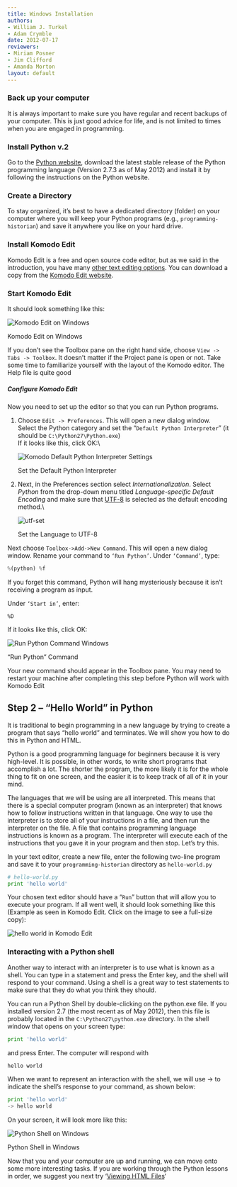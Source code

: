 ```yaml
---
title: Windows Installation
authors:
- William J. Turkel
- Adam Crymble
date: 2012-07-17
reviewers:
- Miriam Posner
- Jim Clifford
- Amanda Morton
layout: default
---
```


### Back up your computer

It is always important to make sure you have regular and recent backups
of your computer. This is just good advice for life, and is not limited
to times when you are engaged in programming.

### Install Python v.2

Go to the [Python website][], download the latest stable release of the
Python programming language (Version 2.7.3 as of May 2012) and install
it by following the instructions on the Python website.

### Create a Directory

To stay organized, it’s best to have a dedicated directory (folder) on
your computer where you will keep your Python programs (e.g.,
`programming-historian`) and save it anywhere you like on your hard
drive.

### Install Komodo Edit

Komodo Edit is a free and open source code editor, but as we said in the
introduction, you have many [other text editing options][]. You can
download a copy from the [Komodo Edit website][].

### Start Komodo Edit

It should look something like this:

![Komodo Edit on Windows][]

Komodo Edit on Windows

If you don’t see the Toolbox pane on the right hand side, choose
`View -> Tabs -> Toolbox`. It doesn’t matter if the Project pane is open
or not. Take some time to familiarize yourself with the layout of the
Komodo editor. The Help file is quite good

##### Configure Komodo Edit

Now you need to set up the editor so that you can run Python programs.

1.  Choose `Edit -> Preferences`. This will open a new dialog window.
    Select the Python category and set the
    “`Default Python Interpreter`” (it should be
    `C:\Python27\Python.exe`)\
     If it looks like this, click OK:\

    ![Komodo Default Python Interpreter Settings][]

    Set the Default Python Interpreter

2.  Next, in the Preferences section select *Internationalization*.
    Select *Python* from the drop-down menu titled *Language-specific
    Default Encoding* and make sure that [UTF-8][] is selected as the
    default encoding method.\

    ![utf-set][]

    Set the Language to UTF-8

Next choose `Toolbox->Add->New Command`. This will open a new dialog
window. Rename your command to `‘Run Python’`. Under `‘Command’`, type:

``` python
%(python) %f
```

If you forget this command, Python will hang mysteriously because it
isn’t receiving a program as input.

Under `‘Start in’`, enter:

`%D`

If it looks like this, click OK:

![Run Python Command Windows][]

“Run Python” Command

Your new command should appear in the Toolbox pane. You may need to
restart your machine after completing this step before Python will work
with Komodo Edit

Step 2 – “Hello World” in Python
--------------------------------

It is traditional to begin programming in a new language by trying to
create a program that says “hello world” and terminates. We will show
you how to do this in Python and HTML.

Python is a good programming language for beginners because it is very
high-level. It is possible, in other words, to write short programs that
accomplish a lot. The shorter the program, the more likely it is for the
whole thing to fit on one screen, and the easier it is to keep track of
all of it in your mind.

The languages that we will be using are all interpreted. This means that
there is a special computer program (known as an interpreter) that knows
how to follow instructions written in that language. One way to use the
interpreter is to store all of your instructions in a file, and then run
the interpreter on the file. A file that contains programming language
instructions is known as a program. The interpreter will execute each of
the instructions that you gave it in your program and then stop. Let’s
try this.

In your text editor, create a new file, enter the following two-line
program and save it to your `programming-historian` directory as
`hello-world.py`

``` python
# hello-world.py
print 'hello world'
```

Your chosen text editor should have a “`Run`” button that will allow you
to execute your program. If all went well, it should look something like
this (Example as seen in Komodo Edit. Click on the image to see a
full-size copy):

![hello world in Komodo Edit][]

### Interacting with a Python shell

Another way to interact with an interpreter is to use what is known as a
shell. You can type in a statement and press the Enter key, and the
shell will respond to your command. Using a shell is a great way to test
statements to make sure that they do what you think they should.

You can run a Python Shell by double-clicking on the python.exe file. If
you installed version 2.7 (the most recent as of May 2012), then this
file is probably located in the `C:\Python27\python.exe` directory. In
the shell window that opens on your screen type:

``` python
print 'hello world'
```

and press Enter. The computer will respond with

``` python
hello world
```

When we want to represent an interaction with the shell, we will use -\>
to indicate the shell’s response to your command, as shown below:

``` python
print 'hello world'
-> hello world
```

On your screen, it will look more like this:

![Python Shell on Windows][]

Python Shell in Windows

Now that you and your computer are up and running, we can move onto some
more interesting tasks. If you are working through the Python lessons in
order, we suggest you next try ‘[Viewing HTML Files][]‘

  [Python website]: http://www.python.org/
  [other text editing options]: http://wiki.python.org/moin/PythonEditors/
  [Komodo Edit website]: http://www.activestate.com/komodo-edit
  [Komodo Edit on Windows]: ../images/komodo-edit-windows.png
    "komodo-edit-windows"
  [Komodo Default Python Interpreter Settings]: ../images/komodo-python-interpreter.png
    "komodo-python-interpreter"
  [UTF-8]: http://en.wikipedia.org/wiki/UTF-8
  [utf-set]: ../images/utf-set.jpg
  [Run Python Command Windows]: ../images/run-python-windows.png
    "run-python-windows"
  [hello world in Komodo Edit]: ../images/hello-world1.png "hello-world"
  [Python Shell on Windows]: ../images/python-shell-win.png
    "python-shell-win"
  [Viewing HTML Files]: /lessons/viewing-html-files

